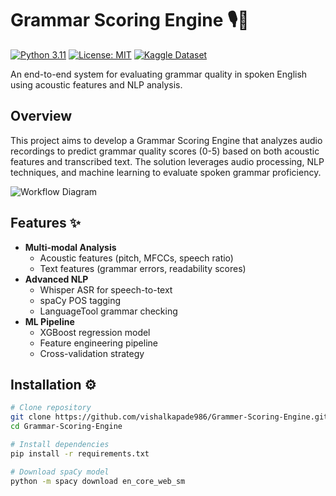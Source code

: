 # Grammar Scoring Engine 🎙️📝

[![Python 3.11](https://img.shields.io/badge/python-3.11-blue.svg)](https://www.python.org/downloads/)
[![License: MIT](https://img.shields.io/badge/License-MIT-yellow.svg)](https://opensource.org/licenses/MIT)
[![Kaggle Dataset](https://img.shields.io/badge/Dataset-Kaggle-blue)](https://www.kaggle.com/competitions/shl-intern-hiring-assessment)

An end-to-end system for evaluating grammar quality in spoken English using acoustic features and NLP analysis.
## Overview
This project aims to develop a Grammar Scoring Engine that analyzes audio recordings to predict grammar quality scores (0-5) based on both acoustic features and transcribed text. The solution leverages audio processing, NLP techniques, and machine learning to evaluate spoken grammar proficiency.

![Workflow Diagram](https://via.placeholder.com/800x400.png?text=Workflow+Diagram)

## Features ✨

- **Multi-modal Analysis**
  - Acoustic features (pitch, MFCCs, speech ratio)
  - Text features (grammar errors, readability scores)
- **Advanced NLP**
  - Whisper ASR for speech-to-text
  - spaCy POS tagging
  - LanguageTool grammar checking
- **ML Pipeline**
  - XGBoost regression model
  - Feature engineering pipeline
  - Cross-validation strategy

## Installation ⚙️

```bash
# Clone repository
git clone https://github.com/vishalkapade986/Grammer-Scoring-Engine.git
cd Grammar-Scoring-Engine

# Install dependencies
pip install -r requirements.txt

# Download spaCy model
python -m spacy download en_core_web_sm


